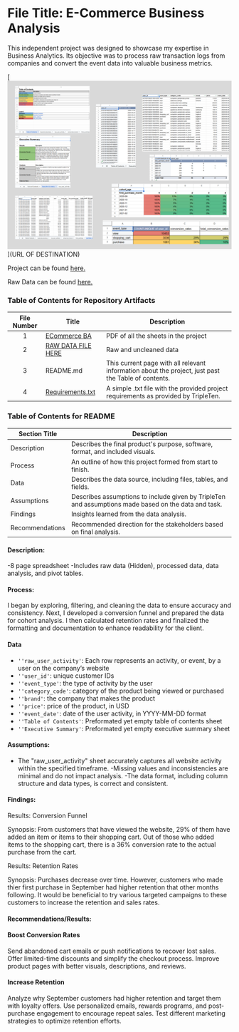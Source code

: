 


# File Title: E-Commerce Business Analysis

This independent project was designed to showcase my expertise in Business Analytics. Its objective was to process raw transaction logs from companies and convert the event data into valuable business metrics.


[<img src="https://github.com/SakinahJ/Data_Projects_TripleTen/blob/main/Images/business%20analyst.png" alt="Collection of Sheets**">](URL OF DESTINATION)

Project can be found <a href='https://docs.google.com/spreadsheets/d/1pMkTI8zeKAuY0dqzxv2NcGWcdgv5ixW8A9V8E-4CuqA/edit?usp=sharing'><u>here</u>.</a>

Raw Data can be found <a href='https://docs.google.com/spreadsheets/d/1d4F-cNBnb6QgIiRMZ3Gd80F28vTvuID0QM7tk7cDzSM/edit?usp=sharing'><u>here</u>.</a>

### Table of Contents for Repository Artifacts
| File Number | Title | Description |
| :-----------: | ----------- |----------- |
| 1 | [ECommerce BA](https://github.com/SakinahJ/Data_Projects_TripleTen/blob/main/Ecommerce/Ecommerce%20BA.pdf) | PDF of all the sheets in the project |
| 2 | [RAW DATA FILE HERE](https://docs.google.com/spreadsheets/d/1d4F-cNBnb6QgIiRMZ3Gd80F28vTvuID0QM7tk7cDzSM/edit?usp=sharing) | Raw and uncleaned data |
| 3 | README.md | This current page with all relevant information about the project, just past the Table of contents. |
| 4 | [Requirements.txt](Ecommerce/Project_requirements) | A simple .txt file with the provided project requirements as provided by TripleTen. |

### Table of Contents for README
| Section Title | Description |
| ----------- |----------- |
| Description | Describes the final product's purpose, software, format, and included visuals. |
| Process | An outline of how this project formed from start to finish. |
| Data | Describes the data source, including files, tables, and fields. |
| Assumptions | Describes assumptions to include given by TripleTen and assumptions made based on the data and task. |
| Findings | Insights learned from the data analysis. |
| Recommendations | Recommended direction for the stakeholders based on final analysis. |

#### Description:
-8 page spreadsheet
-Includes raw data (Hidden), processed data, data analysis, and pivot tables.

#### Process:
I began by exploring, filtering, and cleaning the data to ensure accuracy and consistency. Next, I developed a conversion funnel and prepared the data for cohort analysis. I then calculated retention rates and finalized the formatting and documentation to enhance readability for the client.

#### Data
- `''raw_user_activity'`: Each row represents an activity, or event, by a user on the company’s website
- `''user_id'`: unique customer IDs
- `''event_type'`: the type of activity by the user
- `''category_code'`: category of the product being viewed or purchased
- `''brand'`: the company that makes the product
- `''price'`: price of the product, in USD
- `''event_date'`: date of the user activity, in YYYY-MM-DD format
- `''Table of Contents'`: Preformated yet empty table of contents sheet
- `''Executive Summary'`: Preformated yet empty executive summary sheet

#### Assumptions:
- The "raw_user_activity" sheet accurately captures all website activity within the specified timeframe.
-Missing values and inconsistencies are minimal and do not impact analysis.
-The data format, including column structure and data types, is correct and consistent.


#### Findings:
Results: Conversion Funnel	

Synopsis: From customers that have viewed the website, 29% of them have added an item or items to their shopping cart.  Out of those who added items to the shopping cart, there is a 36% conversion rate to the actual purchase from the cart.  

Results: Retention Rates	

Synopsis: Purchases decrease over time. However, customers who made thier first purchase in September had higher retention that other months following.  It would be beneficial to try various targeted campaigns to these customers to increase the retention and sales rates. 

#### Recommendations/Results:
#### Boost Conversion Rates

Send abandoned cart emails or push notifications to recover lost sales.
Offer limited-time discounts and simplify the checkout process.
Improve product pages with better visuals, descriptions, and reviews.

#### Increase Retention
Analyze why September customers had higher retention and target them with loyalty offers.
Use personalized emails, rewards programs, and post-purchase engagement to encourage repeat sales.
Test different marketing strategies to optimize retention efforts.




